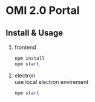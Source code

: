 # OMI 2.0 Portal

## Install & Usage
1. frontend
    ```powershell
    npm install
    npm start
    ```
2. electron  
    use local electron envirement
    ```powershell
    npm start
    ```
